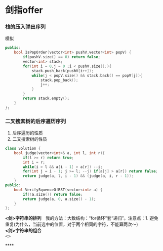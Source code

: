 # 剑指offer

### 栈的压入弹出序列

模拟

```cpp
public:
    bool IsPopOrder(vector<int> pushV,vector<int> popV) {
        if(pushV.size() == 0) return false;
        vector<int> stack;
        for(int i = 0,j = 0 ;i < pushV.size();){
            stack.push_back(pushV[i++]);
            while(j < popV.size() && stack.back() == popV[j]){
                stack.pop_back();
                j++;
            }      
        }
        return stack.empty();
    }
};
```

### 二叉搜索树的后序遍历序列

1. 后序遍历的性质
2. 二叉搜索树的性质

```cpp
class Solution {
    bool judge(vector<int>& a, int l, int r){
        if(l >= r) return true;
        int i = r;
        while(i > l && a[i - 1] > a[r]) --i;
        for(int j = i - 1; j >= l; --j) if(a[j] > a[r]) return false;
        return judge(a, l, i - 1) && (judge(a, i, r - 1));
    }
public:
    bool VerifySquenceOfBST(vector<int> a) {
        if(!a.size()) return false;
        return judge(a, 0, a.size() - 1);
    }
};
```

**&lt;剑&gt;字符串的排列**　我的方法：大致结构：“for循环”套“递归”。注意点：1. 避免重复\(为什么，当前选中的位置，对于两个相同的字符，不能算两次～\)  
**&lt;剑&gt;字符串的组合** 　  
&lt;&gt;

\*\*\*\*



